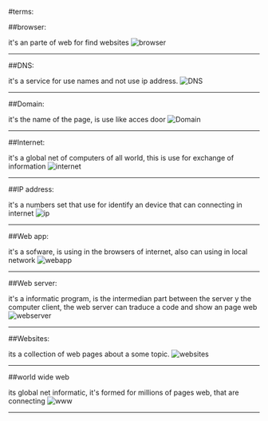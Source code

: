#terms:

##browser:

it's an parte of web for find websites
![browser](https://d1jnx9ba8s6j9r.cloudfront.net/blog/wp-content/uploads/2017/04/Picture3-300x256.png) 

---

##DNS:

it's a service for use names and not use ip address.
![DNS](https://cdn.searchenginejournal.com/wp-content/uploads/2018/10/shutterstock_781493554-760x400.png) 

---

##Domain:

it's the name of the page, is use like acces door
![Domain](https://cdn.searchenginejournal.com/wp-content/uploads/2018/10/shutterstock_781493554-760x400.png) 

---

##Internet:

it's a global net of computers of all world, this is use for exchange of information
![internet](https://www.hostgator.mx/blog/wp-content/uploads/2018/05/internet-de-las-cosas-blog-hostgator-1.png) 

---


##IP address:

it's a numbers set that use for identify an device that can connecting in internet
![ip](https://www.routerfreak.com/wp-content/uploads/2015/08/private-ip-address.png) 

---

##Web app:

 it's a sofware, is using in the browsers of internet, also can using in local network 
![webapp](https://gbksoft.com/blog/wp-content/uploads/2020/03/c227e567-4b62-4d8f-8562-e60d5ded24b0-768x452.png) 

 ---

##Web server:

it's a informatic program, is the intermedian part between the server y the computer client, the web server can traduce a code and show an page web
![webserver](https://networkencyclopedia.com/wp-content/uploads/2019/09/web-server.png) 

---

##Websites:

its a collection of web pages about a some topic.
![websites](https://blog.addthiscdn.com/wp-content/uploads/2018/05/11122803/3-Things-Great-Websites-Have-in-Common.png) 

---

##world wide web 

its global net informatic, it's formed for millions of pages web, that are connecting 
![www](https://upload.wikimedia.org/wikipedia/commons/2/26/Logo_Sitio_Web.png) 

---